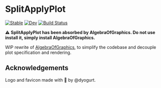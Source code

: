 # SplitApplyPlot

[![Stable](https://img.shields.io/badge/docs-stable-blue.svg)](https://piever.github.io/SplitApplyPlot.jl/stable)
[![Dev](https://img.shields.io/badge/docs-dev-blue.svg)](https://piever.github.io/SplitApplyPlot.jl/dev)
[![Build Status](https://github.com/piever/SplitApplyPlot.jl/workflows/CI/badge.svg)](https://github.com/piever/SplitApplyPlot.jl/actions)

:warning: **SplitApplyPlot has been absorbed by AlgebraOfGraphics. Do not use install it, simply install AlgebraOfGraphics.**

WIP rewrite of [AlgebraOfGraphics](https://github.com/JuliaPlots/AlgebraOfGraphics.jl), to simplify the codebase and decouple plot specification and rendering.

## Acknowledgements

Logo and favicon made with 🧡 by @dyogurt.
